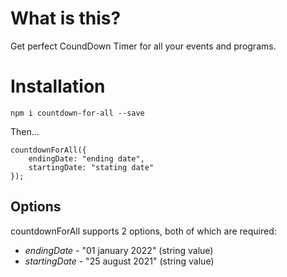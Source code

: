 # What is this?

Get perfect CoundDown Timer for all your events and programs.

# Installation

`npm i countdown-for-all --save`

Then...

```
countdownForAll({
    endingDate: "ending date",
    startingDate: "stating date"
});
```

## Options

countdownForAll supports 2 options, both of which are required:

- _endingDate_ - "01 january 2022" (string value)
- _startingDate_ - "25 august 2021" (string value)
